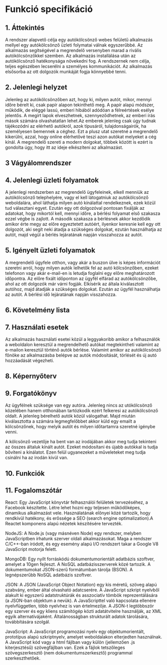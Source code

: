 # Funkció specifikáció

## 1. Áttekintés

A rendszer alapvető célja egy autókölcsönző webes felületű alkalmazás mellyel egy autókölcsönző üzleti folymatai válnak egyszerűbbé. Az alkalmazás segítségével a megrendelő versenyben marad a rivális autókölcsönzőkkel szemben. Az alkalmazás installálása után az autókölcsönző hatékonysága növekedni fog. A rendszernek nem célja, teljes egészében lecserélni a személyes kommunikációt. Az alkalmazás elsősorba az ott dolgozók munkáját fogja könnyebbé tenni.

## 2. Jelenlegi helyzet

Jelenleg az autókölcsönzőben azt, hogy ki, milyen autót, mikor, mennyi időre bérelt ki, csak papír alapon tekinthető meg. A papír alapú módszer, működik, de eléggé lassú, emberi hibából adódóan a félreértések esélye jelentős. A megírt lapok elveszhetnek, szennyeződhetnek, az emberi írás mások számára olvashatatlan lehet.Az emberek jelenleg csak úgy tudnak tájékozódni az elérhető autókról, azok típusáról, tulajdonságairók, ha személyesen bemennek a céghez. Ezt a plusz utat szeretné a megrendelő kikerülni, azzal, hogy online elérhetővé teszi azon autókat melyeket a cég kínál. A megrendelő szereti a modern dolgokat, többek között is ezért is gondolta úgy, hogy itt az ideje elkészíteni az alkalmazást.

## 3 Vágyálomrendszer

## 4. Jelenlegi üzleti folyamatok

A jelenlegi rendszerben az megrendelő ügyfeleinek, elkell menniük az autókölcsönző telephelyére, vagy el kell látogatniuk az autókölcsönző weboldalára, ahol láthatja milyen autó kínálattal rendelkeznek, ezek közül tud választani egyet. Ezután egy ott dolgozóval pontosan fixálják az adatokat, hogy mikortól kell, mennyi időre, a bérlési folyamat első szakasza ezzel végbe is zajlott. A második szakasza a bérlésnek akkor kezdődik amikor érte megy az előre egyeztetett autóért, ilyenkor keresnie kell egy ott dolgozót, aki segít neki átadja a szükséges dolgokat, ezután használhatja az autót, majd végül a bérlés lejáratának napján visszahozza az autót.

## 5. Igényelt üzleti folyamatok

A megrendelő ügyfele otthon, vagy akár a buszon ülve is képes információt szeretni arról, hogy milyen autók lelhetők fel az autó kölcsönzőben, ezeket telefonon vagy akár e-mail-en is letudja foglalni egy előre meghatározott időpontra. Az előre fixált időponton az ügyfél elfárad az autókölcsönzőbe, ahol az ott dolgozók már várni fogják. Elkísérik az általa kiválasztott autóhoz, majd átadják a szükséges dolgokat. Ezután az ügyfél használhatja az autót. A bérlési idő lejáratának napján visszahozza.


## 6. Követelmény lista

## 7. Használati esetek

Az alkalmazás használati esetei közül a leggyakoribb amikor a felhasználók a weboldalon keresztül a megrendelhető autókat megtekintheti valamint az e-mailon keresztül történő autók bérlése. Valamint amikor az autókölcsönző főnöke az alkalmazásba belépve az autók módosítását, törlését és új autó hozzáadását végezheti.

## 8. Képernyőterv

## 9. Forgatókönyv

Az ügyfélnek szüksége van egy autóra. Jelenleg nincs az utókölcsönző közelében hanem otthonában tartózkodik ezért felkeresi az autókölcsönző oldalt. A jelenleg bérelhető autók közül válogathat. Majd miután kiválasztotta a számára legmegfelőbbet akkor küld egy emailt a kölcsönzőnek, hogy melyik autót és milyen időtartamra szeretné igénybe venni.

A kölcsönző vezetője ha bent van az irodájában akkor meg tudja tekinteni az összes általuk kínált autót. Ezeket módosítani és újabb autókkal is tudja bővíteni a kínálatot. Ezen felül ugyanezeket a műveleteket meg tudja csinálni ha az irodán kívül van.

## 10. Funkciók

## 11. Fogalomszótár

React: Egy JavaScript könyvtár felhasználói felületek tervezéséhez, a Facebook készítette. Létre lehet hozni egy teljesen működőképes, dinamikus alkalmazást vele. Használatának előnyei közé tartozik, hogy rendkívül hatékony, és erőssége a SEO (search engine optimalization).A Reactet komponens alapú nézetek készítésére tervezték.

NodeJS: A Node.js (vagy másnéven Node) egy rendszer, melyben JavaScriptben írhatunk szerver oldali alkalmazásokat. Maga a rendszer C/C++-ban íródott, és egy esemény alapú I/O rendszert takar a Google V8 JavaScript motorja felett.

MongoDB: Egy nyílt forráskódú dokumentumorientált adatbázis szoftver, amelyet a 10gen fejleszt. A NoSQL adatbázisszerverek közé tartozik. A dokumentumokat JSON-szerű formátumban tárolja (BSON). A legnépszerűbb NoSQL adatbázis szoftver.

JSON: A JSON (JavaScript Object Notation) egy kis méretű, szöveg alapú szabvány, ember által olvasható adatcserére. A JavaScript szkript nyelvből alakult ki egyszerű adatstruktúrák és asszociatív tömbök reprezentálására (a JSON-ban objektum a nevük). A JavaScripttel való kapcsolata ellenére nyelvfüggetlen, több nyelvhez is van értelmezője. A JSON-t legtöbbször egy szerver és egy kliens számítógép közti adatátvitelre használják, az XML egyik alternatívájaként. Általánosságban strukturált adatok tárolására, továbbítására szolgál.

JavaScript: A JavaScript programozási nyelv egy objektumorientált, prototípus alapú szkriptnyelv, amelyet weboldalakon elterjedten használnak. A JavaScript kód vagy a html fájlban vagy külön (jellemzően .js kiterjesztésű) szövegfájlban van. Ezek a fájlok tetszőleges szövegszerkesztő (nem dokumentumszerkesztő) programmal szerkeszthetőek.